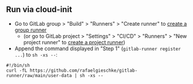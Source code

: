 ## Run via cloud-init

- Go to GitLab group > "Build" > "Runners" > "Create runner" to [create a group runner](<https://docs.gitlab.com/ee/ci/runners/runners_scope.html#create-a-group-runner-with-a-runner-authentication-token>)
  - (or go to GitLab project > "Settings" > "CI/CD" > "Runners" > "New project runner" to [create a project runner](<https://docs.gitlab.com/ee/ci/runners/runners_scope.html#create-a-project-runner-with-a-runner-authentication-token>))
- Append the command displayed in "Step 1" (`gitlab-runner register ...`) to `sh -xs --`:

```
#!/bin/sh
curl -fL https://github.com/rafaelgieschke/gitlab-runner/raw/main/user-data | sh -xs -- 
```
